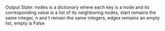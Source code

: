 Output State: nodes is a dictionary where each key is a node and its corresponding value is a list of its neighboring nodes, start remains the same integer, n and t remain the same integers, edges remains an empty list, empty is False